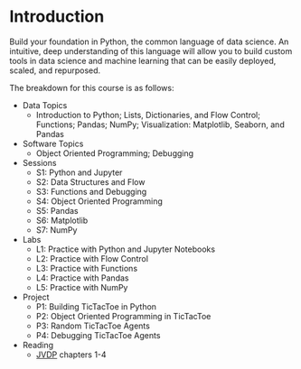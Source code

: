 # Introduction
Build your foundation in Python, the common language of data science. An intuitive, deep understanding of this language will allow you to build custom tools in data science and machine learning that can be easily deployed, scaled, and repurposed.

The breakdown for this course is as follows:

*	Data Topics
    * Introduction to Python; Lists, Dictionaries, and Flow Control; Functions; Pandas; NumPy; Visualization: Matplotlib, Seaborn, and Pandas
*	Software Topics
    *	Object Oriented Programming; Debugging
*	Sessions
    * S1: Python and Jupyter
    * S2: Data Structures and Flow
    * S3: Functions and Debugging
    * S4: Object Oriented Programming
    * S5: Pandas
    * S6: Matplotlib
    * S7: NumPy
*	Labs
    * L1: Practice with Python and Jupyter Notebooks
    * L2: Practice with Flow Control
    * L3: Practice with Functions
    * L4: Practice with Pandas
    * L5: Practice with NumPy
*	Project
    * P1: Building TicTacToe in Python
    * P2: Object Oriented Programming in TicTacToe
    * P3: Random TicTacToe Agents
    * P4: Debugging TicTacToe Agents
*	Reading
    * [JVDP](https://jakevdp.github.io/PythonDataScienceHandbook/) chapters 1-4